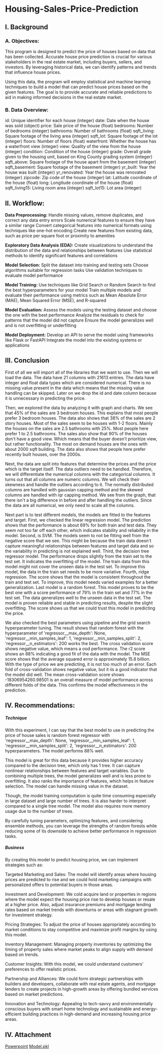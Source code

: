 # Housing-Sales-Price-Prediction

## I. Background
### A. Objectives:
This program is designed to predict the price of houses based on data that has been collected. Accurate house price prediction is crucial for various stakeholders in the real estate market, including buyers, sellers, and investors. By leveraging historical data, we can identify patterns and trends that influence house prices.

Using this data, the program will employ statistical and machine learning techniques to build a model that can predict house prices based on the given features. The goal is to provide accurate and reliable predictions to aid in making informed decisions in the real estate market.

### B. Data Overview:
id: Unique identifier for each house (integer)
date: Date when the house was sold (object)
price: Sale price of the house (float)
bedrooms: Number of bedrooms (integer)
bathrooms: Number of bathrooms (float)
sqft_living: Square footage of the living area (integer)
sqft_lot: Square footage of the lot (integer)
floors: Number of floors (float)
waterfront: Whether the house has a waterfront view (integer)
view: Quality of the view from the house (integer)
condition: Condition of the house (integer)
grade: Overall grade given to the housing unit, based on King County grading system (integer)
sqft_above: Square footage of the house apart from the basement (integer)
sqft_basement: Square footage of the basement (integer)
yr_built: Year the house was built (integer)
yr_renovated: Year the house was renovated (integer)
zipcode: Zip code of the house (integer)
lat: Latitude coordinate of the house (float)
long: Longitude coordinate of the house (float)
sqft_living15: Living room area (integer)
sqft_lot15: Lot area (integer)

## II. Workflow:
**Data Preprocessing:**
Handle missing values, remove duplicates, and correct any data entry errors
Scale numerical features to ensure they have a similar range
Convert categorical features into numerical formats using techniques like one-hot encoding
Create new features from existing data, such as price per square foot or proximity to amenities

**Exploratory Data Analysis (EDA):**
Create visualizations to understand the distribution of the data and relationships between features
Use statistical methods to identify significant features and correlations

**Model Selection:**
Split the dataset into training and testing sets
Choose algorithms suitable for regression tasks 
Use validation techniques to evaluate model performance

**Model Training:**
Use techniques like Grid Search or Random Search to find the best hyperparameters for your model
Train multiple models and evaluate their performance using metrics such as Mean Absolute Error (MAE), Mean Squared Error (MSE), and R-squared

**Model Evaluation:**
Assess the models using the testing dataset and choose the one with the best performance
Analyze the residuals to check for patterns that the model did not capture
Ensure the model generalizes well and is not overfitting or underfitting

**Model Deployment:**
Develop an API to serve the model using frameworks like Flask or FastAPI
Integrate the model into the existing systems or applications

## III. Conclusion
First of all we will import all of the libraries that we want to use. Then we will load the data. The data have 21 columns with 21613 entries. The data have integer and float data types which are considered numerical. There is no missing value present in the data which means that the missing value handling can be skipped. Later on we drop the id and date column because it is unnecessary in predicting the price.

Then, we explored the data by analyzing it with graph and charts. We see that 45% of the sales are 3 bedroom houses. This explains that most people prefer 3 bedroom houses. The data also shows that 38% of the sales are 2 story houses. Most of the sales seem to be houses with 1-2 floors. Mainly the houses on the sales are 2.5 bathrooms with 25%. Most people here prefer 1 to 2.5 bathrooms. The sales also show that 90% of the houses don't have a good view. Which means that the buyer doesn't prioritize view, but rather functionality. The most on demand houses are the ones with about 2000 sqft building. The data also shows that people here prefer recently built houses, over the 2000s.

Next, the data are split into features that determine the prices and the price which is the target itself. The data outliers need to be handled. Therefore, we will differentiate the numerical columns with the categorical columns. It turns out that all columns are numeric columns. We will check their skewness and handle the outliers according to it. The normally distributed columns are handled with gaussian capping method and the skewed columns are handled with iqr capping method. We see from the graph, that there isn't a big difference in before and after handling the outliers. Since the data are all numerical, we only need to scale all the columns.

Next part is to test different models, the models are fitted to the features and target. First, we checked the linear regression model. The prediction shows that the performance is about 69% for both train and test data. They seem not too far off each other, which indicates stability and reliability in the model. Second, is SVM. The models seem to not be fitting well from the negative score that we see. This might be because the train data doesn't capture meaningful relationships between features and target data and so the variability in predicting is not explained well. Third, the decision tree regressor model. The performance drops slightly from the train set to the test set. It indicates the overfitting of the model. The train data from this model might not cover the unseen data in the test set. To improve this model, the data in the train set needs to be more variative. Fourth, ridge regression. The score shows that the model is consistent throughout the train and test set. To improve, this model needs varied examples for a better generalization. Last model is a random forest. This model proves to be the best one with a score performance of 79% in the train set and 77% in the test set. The data generalizes well to the unseen data in the test set. The model is proven reliable and stable in predicting results, despite the slight overfitting. The score shows us that we could trust this model in predicting the price.

We also checked the best parameters using pipeline and the grid search hyperparameter tuning. The result shows that random forest with the hyperparameter of 'regressor__max_depth': None, 'regressor__min_samples_leaf': 1, 'regressor__min_samples_split': 2, 'regressor__n_estimators': 200 works the best. The cross validation score shows negative value, which means a ood performance. The r2 score shows an 88% indicating a good fit of the data with the model. The MSE score shows that the average squared error is approximately 15.8 billion. With the type of price we are predicting, it is not too much of an error. Each fold of cross-validation shows negative value, but it iis a good indicator that the model did well. The mean cross-validation score shows -18306954260.98501 is an overall measure of model performance across different folds of the data. This confirms the model effectiveness in the prediction.


## IV. Recommendations:
##### Technique
With this experiment, I can say that the best model to use in predicting the price of house sales is random forest regressor with 'regressor__max_depth': None, 'regressor__min_samples_leaf': 1, 'regressor__min_samples_split': 2, 'regressor__n_estimators': 200 hyperparameters. The model performs 88% well.

This model is great for this data because it provides higher accuracy compared to the decision tree, which only has 1 tree. It can capture nonlinear relationships between features and target variables. Due to combining multiple trees, the model generalizes well and is less prone to overfitting. It also ranks the importance of features, which helps in feature selection. The model can handle missing value in the dataset.

Though, the model training computation is quite time consuming especially in large dataset and large number of trees. It is also harder to interpret compared to a single tree model. The model also requires more memory usage due to the number of trees.

By carefully tuning parameters, optimizing features, and considering ensemble methods, you can leverage the strengths of random forests while reducing some of its downside to achieve better performance in regression tasks.

##### Business
By creating this model to predict housing price, we can implement strategies such as:

Targeted Marketing and Sales: The model will identify areas where housing prices are predicted to rise and we could hold marketing campaigns with personalized offers to potential buyers in those areas.

Investment and Development: We cold acquire land or properties in regions where the model expect the housing price rise to develop houses or resale at a higher price. Also, adjust insurance premiums and mortgage lending rates based on market trends with downturns or areas with stagnant growth for investment strategy.

Pricing Strategies: To adjust the price of houses appropriately according to market conditions to stay competitive and maximize profit margins by using this model.

Inventory Management: Managing property inventories by optimizing the timing of property sales where market peaks to align supply with demand based on trends.

Customer Insights: With this model, we could understand customers' preferences to offer realistic prices.

Partnership and Alliances: We could form strategic partnerships with builders and developers, collaborate with real estate agents, and mortgage lenders to create projects in high-growth areas by offering bundled services based on market predictions.

Innovation and Technology: Appealing to tech-savvy and environmentally conscious buyers with smart home technology and sustainable and energy-efficient building practices in high-demand and increasing housing price areas.

## IV. Attachment
[Powerpoint](https://docs.google.com/presentation/d/18wHodnB8ODaqO8ixMLs7lDFKTi392xJvicXd2BtRCOI/edit?usp=sharing)
[Model.pkl](https://drive.google.com/file/d/1mKrC1KieeDg0zJBV2_c3oa_rg6bCIJYa/view?usp=sharing)
